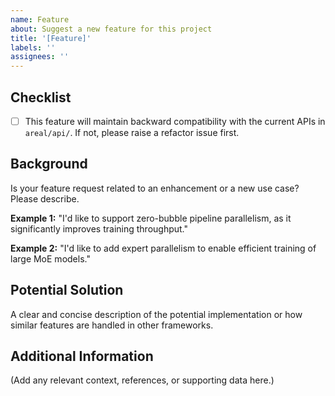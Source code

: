 ```yaml
---
name: Feature
about: Suggest a new feature for this project
title: '[Feature]'
labels: ''
assignees: ''
---
```


## Checklist

- [ ] This feature will maintain backward compatibility with the current APIs in
  `areal/api/`. If not, please raise a refactor issue first.

## Background

Is your feature request related to an enhancement or a new use case? Please describe.

**Example 1:** "I'd like to support zero-bubble pipeline parallelism, as it
significantly improves training throughput."

**Example 2:** "I'd like to add expert parallelism to enable efficient training of large
MoE models."

## Potential Solution

A clear and concise description of the potential implementation or how similar features
are handled in other frameworks.

## Additional Information

(Add any relevant context, references, or supporting data here.)
